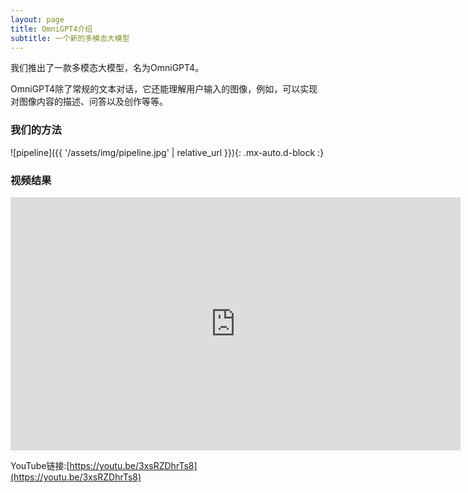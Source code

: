 ```yaml
---
layout: page
title: OmniGPT4介绍
subtitle: 一个新的多模态大模型
---
```


我们推出了一款多模态大模型，名为OmniGPT4。

OmniGPT4除了常规的文本对话，它还能理解用户输入的图像，例如，可以实现对图像内容的描述、问答以及创作等等。

### 我们的方法

![pipeline]({{ '/assets/img/pipeline.jpg' | relative_url }}){: .mx-auto.d-block :}

### 视频结果

<iframe width="720" height="405" src="https://www.youtube.com/embed/3xsRZDhrTs8" title="OmniGPT4" frameborder="0" allow="accelerometer; autoplay; clipboard-write; encrypted-media; gyroscope; picture-in-picture; web-share" allowfullscreen></iframe>

YouTube链接:[https://youtu.be/3xsRZDhrTs8](https://youtu.be/3xsRZDhrTs8)
